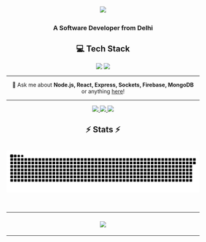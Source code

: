<h1 align="center">
    <img src="https://readme-typing-svg.herokuapp.com?font=Poppins&size=31&pause=900&color=F7F7F7&center=true&vCenter=true&width=435&lines=Hi+There!;I'm+Rajat Mangla." />
</h1>

<h3 align="center">A Software Developer from Delhi</h3>

<div align="center">

<h2>💻 Tech Stack</h2>

<img src="https://skillicons.dev/icons?i=react,bootstrap,mui,html,css,vscode,github,figma,tailwind,git,r" />
    <img src="https://skillicons.dev/icons?i=nodejs,python,javascript,typescript,express,firebase,mongodb,java,nextjs,mysql" /><br>

</div>
<hr/>

<p align="center">
  💬 Ask me about <strong>Node.js, React, Express, Sockets, Firebase, MongoDB</strong><br>
  or anything <a href="https://github.com/vatsalvyas1/vatsalvyas1/issues">here</a>!
</p>


<hr/>

<div align="center"> 
  <a href="mailto:vatsalvyas4@gmail.com">
    <img src="https://img.shields.io/badge/Gmail-333333?style=for-the-badge&logo=gmail&logoColor=red" />
  </a>
  <a href="https://www.linkedin.com/in/vatsal-vyas1/" target="_blank">
    <img src="https://img.shields.io/badge/LinkedIn-0077B5?style=for-the-badge&logo=linkedin&logoColor=white" target="_blank" />
  </a>
  <a href="https://vatsal-vyas.vercel.app/" target="_blank">
     <img src="https://img.shields.io/badge/Portfolio-FF5722?style=for-the-badge&logo=todoist&logoColor=white" target="_blank" /> <!-- sqlite, safari, google-chrome are other good icon options -->
  </a>
</div>


<h2 align="center">⚡ Stats ⚡</h2>
<br>
<div align="center">
<img  src="https://raw.githubusercontent.com/vatsalvyas1/vatsalvyas1/output/github-contribution-grid-snake.svg" alt="contribution graph" />
</div>
<br>


<br/>
<hr/>

<h3 align="center">
    <img src="https://readme-typing-svg.herokuapp.com/?color=F7F7F7&font=Righteous&size=25&center=true&vCenter=true&width=500&height=70&duration=4000&lines=Thanks+for+visiting!+✌️;">
</h3>

<hr/>
